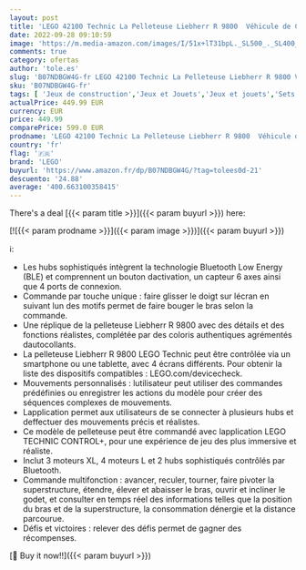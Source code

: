 ```yaml
---
layout: post
title: 'LEGO 42100 Technic La Pelleteuse Liebherr R 9800  Véhicule de Chantier RC Télécommandé  Kit de Construction'
date: 2022-09-28 09:10:59
image: 'https://m.media-amazon.com/images/I/51x+lT31bpL._SL500_._SL400_.jpg'
comments: true
category: ofertas
author: 'tole.es'
slug: 'B07NDBGW4G-fr LEGO 42100 Technic La Pelleteuse Liebherr R 9800 Véhicule...'
sku: 'B07NDBGW4G-fr'
tags: [ 'Jeux de construction','Jeux et Jouets','Jeux et jouets','Sets de jeux de construction','lego','🇫🇷', ]
actualPrice: 449.99 EUR
currency: EUR
price: 449.99
comparePrice: 599.0 EUR
prodname: 'LEGO 42100 Technic La Pelleteuse Liebherr R 9800  Véhicule de Chantier RC Télécommandé  Kit de Construction'
country: 'fr'
flag: '🇫🇷'
brand: 'LEGO'
buyurl: 'https://www.amazon.fr/dp/B07NDBGW4G/?tag=tolees0d-21'
descuento: '24.88'
average: '400.663100358415'
---
```


There's a deal [{{< param title >}}]({{< param buyurl >}})  here:

[![{{< param prodname >}}]({{< param image >}})]({{< param buyurl >}})

ℹ️:

- Les hubs sophistiqués intègrent la technologie Bluetooth Low Energy (BLE) et comprennent un bouton dactivation, un capteur 6 axes ainsi que 4 ports de connexion.
- Commande par touche unique : faire glisser le doigt sur lécran en suivant lun des motifs permet de faire bouger le bras selon la commande.
- Une réplique de la pelleteuse Liebherr R 9800 avec des détails et des fonctions réalistes, complétée par des coloris authentiques agrémentés dautocollants.
- La pelleteuse Liebherr R 9800 LEGO Technic peut être contrôlée via un smartphone ou une tablette, avec 4 écrans différents. Pour obtenir la liste des dispositifs compatibles : LEGO.com/devicecheck.
- Mouvements personnalisés : lutilisateur peut utiliser des commandes prédéfinies ou enregistrer les actions du modèle pour créer des séquences complexes de mouvements.
- Lapplication permet aux utilisateurs de se connecter à plusieurs hubs et deffectuer des mouvements précis et réalistes.
- Ce modèle de pelleteuse peut être commandé avec lapplication LEGO TECHNIC CONTROL+, pour une expérience de jeu des plus immersive et réaliste.
- Inclut 3 moteurs XL, 4 moteurs L et 2 hubs sophistiqués contrôlés par Bluetooth.
- Commande multifonction : avancer, reculer, tourner, faire pivoter la superstructure, étendre, élever et abaisser le bras, ouvrir et incliner le godet, et consulter en temps réel des informations telles que la position du bras et de la superstructure, la consommation dénergie et la distance parcourue.
- Défis et victoires : relever des défis permet de gagner des récompenses.

[🛒 Buy it now!!]({{< param buyurl >}})
